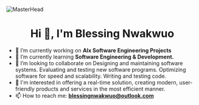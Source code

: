 ![MasterHead](https://cdn.videoplasty.com/animation/chill-coding-programming-lo-fi-animation-stock-animation-21874-1280x720.jpg?1607096344)
<h1 align="center">Hi 👋, I'm Blessing Nwakwuo</h1>

- 🔭 I’m currently working on <b>Alx Software Engineering Projects</b>
- 🌱 I’m currently learning <b>Software Engineering & Development.</b>
- 👯 I’m looking to collaborate on Designing and maintaining software systems. Evaluating and testing new software programs. Optimizing software for speed and scalability. Writing and testing code.
- 💬 I'm interested in offering a real-time solution, creating modern, user-friendly products and services in the most efficient manner.
- 📫 How to reach me: <b>blessingnwakwuo@outlook.com</b>


<!-- ⚡ Fun fact: ...
I'm also in search of intern/part-time/full-time/freelance opportunities

-My GitHub Stats and Tech Stacks :
#### Connect with me:
  <p align="right">
  <a href = ""><img src="https://img.icons8.com/fluent/48/000000/linkedin.png" width="30" height="30" alt="linkedin"/></a>
<a href = ""><img src="https://img.icons8.com/fluent/48/000000/twitter.png" width="30" height="30" alt="twitter"/></a>
</p>
-->
